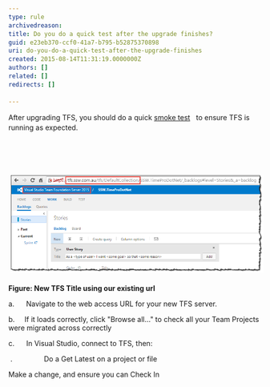 ```yaml
---
type: rule
archivedreason: 
title: Do you do a quick test after the upgrade finishes?
guid: e23eb370-ccf0-41a7-b795-b52875370898
uri: do-you-do-a-quick-test-after-the-upgrade-finishes
created: 2015-08-14T11:31:19.0000000Z
authors: []
related: []
redirects: []

---
```



<p><span style="line-height:20.7999992370605px;">After upgrading TFS, you should do a quick </span><a href="http://en.wikipedia.org/wiki/Smoke_testing" style="line-height:20.7999992370605px;">smoke test</a><span style="line-height:20.7999992370605px;"> </span><span style="line-height:20.7999992370605px;"> </span><span style="line-height:20.7999992370605px;"> to ensure TFS is running as expected.</span></p>
<br><excerpt class='endintro'></excerpt><br>
<p>​<img src="tfs title.png" alt="tfs title.png" style="margin:5px;width:650px;" /></p><p><strong></strong><strong>Figure: New TFS Title using our existing url</strong></p><p>a.      Navigate to the web access URL for your new TFS server.</p><p>b.     If it loads correctly, click "Browse all..." to check all your Team Projects were migrated across correctly<br> </p><p>c.      In Visual Studio, connect to TFS, then:</p><p> .                Do a Get Latest on a project or file</p><p>Make a change, and ensure you can Check In</p>


